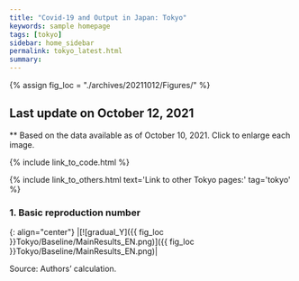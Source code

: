 ```yaml
---
title: "Covid-19 and Output in Japan: Tokyo"
keywords: sample homepage
tags: [tokyo]
sidebar: home_sidebar
permalink: tokyo_latest.html
summary:
---
```


{% assign fig_loc = "./archives/20211012/Figures/" %}

## Last update on October 12, 2021
** Based on the data available as of October 10, 2021. Click to enlarge each image.

{% include link_to_code.html %}

{% include link_to_others.html text='Link to other Tokyo pages:' tag='tokyo' %}






### 1. Basic reproduction number

{: align="center"}
|[![gradual_Y]({{ fig_loc }}Tokyo/Baseline/MainResults_EN.png)]({{ fig_loc }}Tokyo/Baseline/MainResults_EN.png)|

Source: Authors’ calculation.



